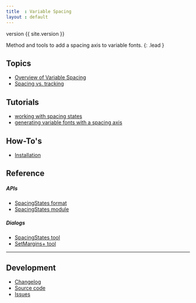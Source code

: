 ```yaml
---
title  : Variable Spacing
layout : default
---
```


<span class='badge bg-secondary'>version {{ site.version }}</span>

Method and tools to add a spacing axis to variable fonts.
{: .lead }

## Topics

- [Overview of Variable Spacing](overview)
- [Spacing vs. tracking](spacing-vs-tracking)

## Tutorials

- [working with spacing states](working-with-spacing-states)
- [generating variable fonts with a spacing axis](generating-variable-font)

## How-To's

- [Installation](install)

## Reference

##### APIs

- [SpacingStates format](spacing-states-format)
- [SpacingStates module](spacing-states-module)

##### Dialogs

- [SpacingStates tool](spacing-states-tool)
- [SetMargins+ tool](set-margins-tool)

- - -

## Development

- [Changelog](changelog)
- [Source code](http://github.com/gferreira/VariableSpacing)
- [Issues](http://github.com/gferreira/VariableSpacing/issues)
